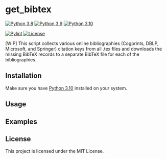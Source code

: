 # get_bibtex

[![Python 3.8](https://img.shields.io/badge/Python-3.8-blue?&logo=Python&logoColor=white)](https://www.python.org/)
[![Python 3.9](https://img.shields.io/badge/Python-3.9-blue?&logo=Python&logoColor=white)](https://www.python.org/)
[![Python 3.10](https://img.shields.io/badge/Python-3.10-blue?&logo=Python&logoColor=white)](https://www.python.org/)

[![Pylint](https://img.shields.io/github/workflow/status/gretaisafantasy/get_bibtex/Pylint?logo=Python&label=Pylint&logoColor=white)](https://github.com/gretaisafantasy/get_bibtex/actions/workflows/pylint.yml)
[![License](https://img.shields.io/badge/license-MIT-_red.svg)](https://opensource.org/licenses/MIT)

[WIP] This script collects various online bibliographies (Cogprints, DBLP, Microsoft, and Springer) citation keys from all .tex files and downloads the missing BibTeX records to a separate BibTeX file for each of the bibliographies.

## Installation

Make sure you have [Python 3.10](https://www.python.org/downloads/) installed on your system.

## Usage

## Examples

## License

This project is licensed under the MIT License.
